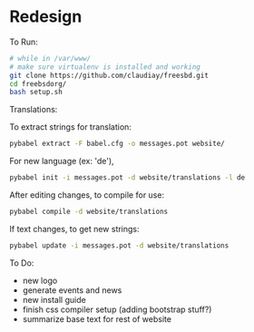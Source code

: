 Redesign
============

To Run:
```bash
# while in /var/www/
# make sure virtualenv is installed and working
git clone https://github.com/claudiay/freesbd.git
cd freebsdorg/
bash setup.sh
```

Translations:

To extract strings for translation:
```bash
pybabel extract -F babel.cfg -o messages.pot website/
```

For new language (ex: 'de'),
```bash
pybabel init -i messages.pot -d website/translations -l de
```

After editing changes, to compile for use:
```bash
pybabel compile -d website/translations
```

If text changes, to get new strings:
```bash
pybabel update -i messages.pot -d website/translations
```

To Do:
* new logo
* generate events and news
* new install guide
* finish css compiler setup (adding bootstrap stuff?)
* summarize base text for rest of website


